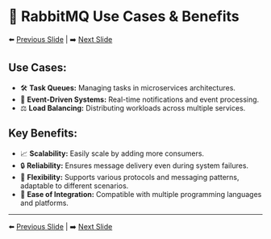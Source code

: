 # 💼 RabbitMQ Use Cases & Benefits
⬅️ [Previous Slide](3.md) | ➡️ [Next Slide](5.md)

## **Use Cases:**
- 🛠️ **Task Queues:** Managing tasks in microservices architectures.
- 📡 **Event-Driven Systems:** Real-time notifications and event processing.
- ⚖️ **Load Balancing:** Distributing workloads across multiple services.

## **Key Benefits:**
- 📈 **Scalability:** Easily scale by adding more consumers.
- 🔒 **Reliability:** Ensures message delivery even during system failures.
- 🔄 **Flexibility:** Supports various protocols and messaging patterns, adaptable to different scenarios.
- 🤝 **Ease of Integration:** Compatible with multiple programming languages and platforms.

---

⬅️ [Previous Slide](3.md) | ➡️ [Next Slide](5.md)
